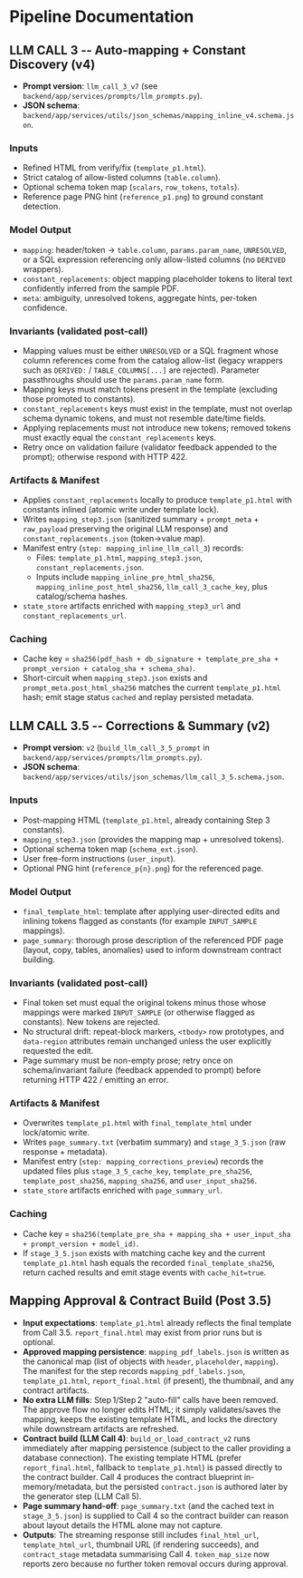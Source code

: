 # Pipeline Documentation

## LLM CALL 3 -- Auto-mapping + Constant Discovery (v4)

- **Prompt version**: `llm_call_3_v7` (see `backend/app/services/prompts/llm_prompts.py`).
- **JSON schema**: `backend/app/services/utils/json_schemas/mapping_inline_v4.schema.json`.

### Inputs
- Refined HTML from verify/fix (`template_p1.html`).
- Strict catalog of allow-listed columns (`table.column`).
- Optional schema token map (`scalars`, `row_tokens`, `totals`).
- Reference page PNG hint (`reference_p1.png`) to ground constant detection.

### Model Output
- `mapping`: header/token -> `table.column`, `params.param_name`, `UNRESOLVED`, or a SQL expression referencing only allow-listed columns (no `DERIVED` wrappers).
- `constant_replacements`: object mapping placeholder tokens to literal text confidently inferred from the sample PDF.
- `meta`: ambiguity, unresolved tokens, aggregate hints, per-token confidence.

### Invariants (validated post-call)
- Mapping values must be either `UNRESOLVED` or a SQL fragment whose column references come from the catalog allow-list (legacy wrappers such as `DERIVED:` / `TABLE_COLUMNS[...]` are rejected). Parameter passthroughs should use the `params.param_name` form.
- Mapping keys must match tokens present in the template (excluding those promoted to constants).
- `constant_replacements` keys must exist in the template, must not overlap schema dynamic tokens, and must not resemble date/time fields.
- Applying replacements must not introduce new tokens; removed tokens must exactly equal the `constant_replacements` keys.
- Retry once on validation failure (validator feedback appended to the prompt); otherwise respond with HTTP 422.

### Artifacts & Manifest
- Applies `constant_replacements` locally to produce `template_p1.html` with constants inlined (atomic write under template lock).
- Writes `mapping_step3.json` (sanitized summary + `prompt_meta` + `raw_payload` preserving the original LLM response) and `constant_replacements.json` (token->value map).
- Manifest entry (`step: mapping_inline_llm_call_3`) records:
  - Files: `template_p1.html`, `mapping_step3.json`, `constant_replacements.json`.
  - Inputs include `mapping_inline_pre_html_sha256`, `mapping_inline_post_html_sha256`, `llm_call_3_cache_key`, plus catalog/schema hashes.
- `state_store` artifacts enriched with `mapping_step3_url` and `constant_replacements_url`.

### Caching
- Cache key = `sha256(pdf_hash + db_signature + template_pre_sha + prompt_version + catalog_sha + schema_sha)`.
- Short-circuit when `mapping_step3.json` exists and `prompt_meta.post_html_sha256` matches the current `template_p1.html` hash; emit stage status `cached` and replay persisted metadata.

## LLM CALL 3.5 -- Corrections & Summary (v2)

- **Prompt version**: `v2` (`build_llm_call_3_5_prompt` in `backend/app/services/prompts/llm_prompts.py`).
- **JSON schema**: `backend/app/services/utils/json_schemas/llm_call_3_5.schema.json`.

### Inputs
- Post-mapping HTML (`template_p1.html`, already containing Step 3 constants).
- `mapping_step3.json` (provides the mapping map + unresolved tokens).
- Optional schema token map (`schema_ext.json`).
- User free-form instructions (`user_input`).
- Optional PNG hint (`reference_p{n}.png`) for the referenced page.

### Model Output
- `final_template_html`: template after applying user-directed edits and inlining tokens flagged as constants (for example `INPUT_SAMPLE` mappings).
- `page_summary`: thorough prose description of the referenced PDF page (layout, copy, tables, anomalies) used to inform downstream contract building.

### Invariants (validated post-call)
- Final token set must equal the original tokens minus those whose mappings were marked `INPUT_SAMPLE` (or otherwise flagged as constants). New tokens are rejected.
- No structural drift: repeat-block markers, `<tbody>` row prototypes, and `data-region` attributes remain unchanged unless the user explicitly requested the edit.
- Page summary must be non-empty prose; retry once on schema/invariant failure (feedback appended to prompt) before returning HTTP 422 / emitting an error.

### Artifacts & Manifest
- Overwrites `template_p1.html` with `final_template_html` under lock/atomic write.
- Writes `page_summary.txt` (verbatim summary) and `stage_3_5.json` (raw response + metadata).
- Manifest entry (`step: mapping_corrections_preview`) records the updated files plus `stage_3_5_cache_key`, `template_pre_sha256`, `template_post_sha256`, `mapping_sha256`, and `user_input_sha256`.
- `state_store` artifacts enriched with `page_summary_url`.

### Caching
- Cache key = `sha256(template_pre_sha + mapping_sha + user_input_sha + prompt_version + model_id)`.
- If `stage_3_5.json` exists with matching cache key and the current `template_p1.html` hash equals the recorded `final_template_sha256`, return cached results and emit stage events with `cache_hit=true`.

## Mapping Approval & Contract Build (Post 3.5)

- **Input expectations**: `template_p1.html` already reflects the final template from Call 3.5. `report_final.html` may exist from prior runs but is optional.
- **Approved mapping persistence**: `mapping_pdf_labels.json` is written as the canonical map (list of objects with `header`, `placeholder`, `mapping`). The manifest for the step records `mapping_pdf_labels.json`, `template_p1.html`, `report_final.html` (if present), the thumbnail, and any contract artifacts.
- **No extra LLM fills**: Step 1/Step 2 "auto-fill" calls have been removed. The approve flow no longer edits HTML; it simply validates/saves the mapping, keeps the existing template HTML, and locks the directory while downstream artifacts are refreshed.
- **Contract build (LLM Call 4)**: `build_or_load_contract_v2` runs immediately after mapping persistence (subject to the caller providing a database connection). The existing template HTML (prefer `report_final.html`, fallback to `template_p1.html`) is passed directly to the contract builder. Call 4 produces the contract blueprint in-memory/metadata, but the persisted `contract.json` is authored later by the generator step (LLM Call 5).
- **Page summary hand-off**: `page_summary.txt` (and the cached text in `stage_3_5.json`) is supplied to Call 4 so the contract builder can reason about layout details the HTML alone may not capture.
- **Outputs**: The streaming response still includes `final_html_url`, `template_html_url`, thumbnail URL (if rendering succeeds), and `contract_stage` metadata summarising Call 4. `token_map_size` now reports zero because no further token removal occurs during approval.
